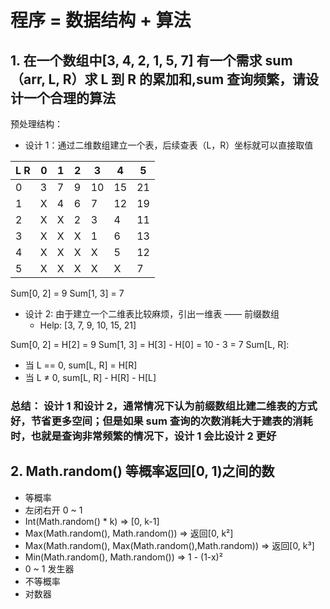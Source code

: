 # 程序 = 数据结构 + 算法

## 1. 在一个数组中[3, 4, 2, 1, 5, 7] 有一个需求 sum（arr, L, R）求 L 到 R 的累加和,sum 查询频繁，请设计一个合理的算法

预处理结构：

- 设计 1：通过二维数组建立一个表，后续查表（L，R）坐标就可以直接取值

| L R | 0   | 1   | 2   | 3   | 4   | 5   |
| --- | --- | --- | --- | --- | --- | --- |
| 0   | 3   | 7   | 9   | 10  | 15  | 21  |
| 1   | X   | 4   | 6   | 7   | 12  | 19  |
| 2   | X   | X   | 2   | 3   | 4   | 11  |
| 3   | X   | X   | X   | 1   | 6   | 13  |
| 4   | X   | X   | X   | X   | 5   | 12  |
| 5   | X   | X   | X   | X   | X   | 7   |

Sum[0, 2] = 9
Sum[1, 3] = 7

- 设计 2: 由于建立一个二维表比较麻烦，引出一维表 —— 前缀数组
  - Help: [3, 7, 9, 10, 15, 21]

Sum[0, 2] = H[2] = 9
Sum[1, 3] = H[3] - H[0] = 10 - 3 = 7
Sum[L, R]:

- 当 L == 0, sum[L, R] = H[R]
- 当 L ≠ 0, sum[L, R] - H[R] - H[L]

### 总结： 设计 1 和设计 2，通常情况下认为前缀数组比建二维表的方式好，节省更多空间；但是如果 sum 查询的次数消耗大于建表的消耗时，也就是查询非常频繁的情况下，设计 1 会比设计 2 更好

## 2. Math.random() 等概率返回[0, 1)之间的数

- 等概率
- 左闭右开 0 ~ 1
- Int(Math.random() \* k) => [0, k-1]
- Max(Math.random(), Math.random()) => 返回[0, k²]
- Max(Math.random(), Max(Math.random(),Math.random)) => 返回[0, k³]
- Min(Math.random(), Math.random()) => 1 - (1-x)²
- 0 ~ 1 发生器
- 不等概率
- 对数器
